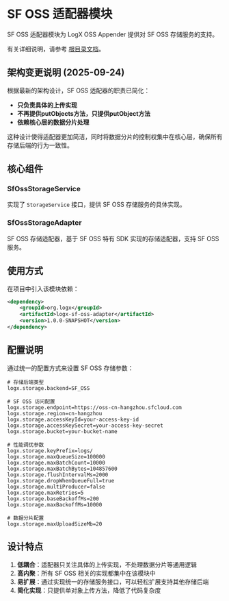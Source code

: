 # SF OSS 适配器模块

SF OSS 适配器模块为 LogX OSS Appender 提供对 SF OSS 存储服务的支持。

有关详细说明，请参考 [根目录文档](../README.md)。

## 架构变更说明 (2025-09-24)

根据最新的架构设计，SF OSS 适配器的职责已简化：
- **只负责具体的上传实现**
- **不再提供putObjects方法，只提供putObject方法**
- **依赖核心层的数据分片处理**

这种设计使得适配器更加简洁，同时将数据分片的控制权集中在核心层，确保所有存储后端的行为一致性。

## 核心组件

### SfOssStorageService
实现了 `StorageService` 接口，提供 SF OSS 存储服务的具体实现。

### SfOssStorageAdapter
SF OSS 存储适配器，基于 SF OSS 特有 SDK 实现的存储适配器，支持 SF OSS 服务。

## 使用方式

在项目中引入该模块依赖：

```xml
<dependency>
    <groupId>org.logx</groupId>
    <artifactId>logx-sf-oss-adapter</artifactId>
    <version>1.0.0-SNAPSHOT</version>
</dependency>
```

## 配置说明

通过统一的配置方式来设置 SF OSS 存储参数：

```properties
# 存储后端类型
logx.storage.backend=SF_OSS

# SF OSS 访问配置
logx.storage.endpoint=https://oss-cn-hangzhou.sfcloud.com
logx.storage.region=cn-hangzhou
logx.storage.accessKeyId=your-access-key-id
logx.storage.accessKeySecret=your-access-key-secret
logx.storage.bucket=your-bucket-name

# 性能调优参数
logx.storage.keyPrefix=logs/
logx.storage.maxQueueSize=100000
logx.storage.maxBatchCount=10000
logx.storage.maxBatchBytes=104857600
logx.storage.flushIntervalMs=2000
logx.storage.dropWhenQueueFull=true
logx.storage.multiProducer=false
logx.storage.maxRetries=5
logx.storage.baseBackoffMs=200
logx.storage.maxBackoffMs=10000

# 数据分片配置
logx.storage.maxUploadSizeMb=20
```

## 设计特点

1. **低耦合**：适配器只关注具体的上传实现，不处理数据分片等通用逻辑
2. **高内聚**：所有 SF OSS 相关的实现都集中在该模块中
3. **易扩展**：通过实现统一的存储服务接口，可以轻松扩展支持其他存储后端
4. **简化实现**：只提供单对象上传方法，降低了代码复杂度